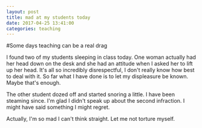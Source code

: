 ```yaml
---
layout: post
title: mad at my students today
date: 2017-04-25 13:41:00
categories: teaching
---
```

#Some days teaching can be a real drag

I found two of my students sleeping in class today. One woman actually had her head down on the desk and she had an attitude when I asked her to lift up her head. It's all so incredibly disrespectful, I don't really know how best to deal with it. So far what I have done is to let my displeasure be known. Maybe that's enough.

The other student dozed off and started snoring a little. I have been steaming since. I'm glad I didn't speak up about the second infraction. I might have said something I might regret.

Actually, I'm so mad I can't think straight. Let me not torture myself.
